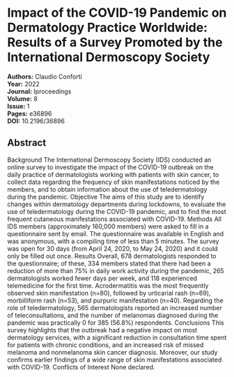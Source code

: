 # Impact of the COVID-19 Pandemic on Dermatology Practice Worldwide: Results of a Survey Promoted by the International Dermoscopy Society

**Authors:** Claudio Conforti  
**Year:** 2022  
**Journal:** Iproceedings  
**Volume:** 8  
**Issue:** 1  
**Pages:** e36896  
**DOI:** 10.2196/36896  

## Abstract
Background            The International Dermoscopy Society (IDS) conducted an online survey to investigate the impact of the COVID-19 outbreak on the daily practice of dermatologists working with patients with skin cancer, to collect data regarding the frequency of skin manifestations noticed by the members, and to obtain information about the use of teledermatology during the pandemic.                                Objective            The aims of this study are to identify changes within dermatology departments during lockdowns, to evaluate the use of teledermatology during the COVID-19 pandemic, and to find the most frequent cutaneous manifestations associated with COVID-19.                                Methods            All IDS members (approximately 160,000 members) were asked to fill in a questionnaire sent by email. The questionnaire was available in English and was anonymous, with a compiling time of less than 5 minutes. The survey was open for 30 days (from April 24, 2020, to May 24, 2020) and it could only be filled out once.                                Results            Overall, 678 dermatologists responded to the questionnaire; of these, 334 members stated that there had been a reduction of more than 75% in daily work activity during the pandemic, 265 dermatologists worked fewer days per week, and 118 experienced telemedicine for the first time. Acrodermatitis was the most frequently observed skin manifestation (n=80), followed by urticarial rash (n=69), morbilliform rash (n=53), and purpuric manifestation (n=40). Regarding the role of teledermatology, 565 dermatologists reported an increased number of teleconsultations, and the number of melanomas diagnosed during the pandemic was practically 0 for 385 (56.8%) respondents.                                Conclusions            This survey highlights that the outbreak had a negative impact on most dermatology services, with a significant reduction in consultation time spent for patients with chronic conditions, and an increased risk of missed melanoma and nonmelanoma skin cancer diagnosis. Moreover, our study confirms earlier findings of a wide range of skin manifestations associated with COVID-19.                                Conflicts of Interest            None declared.

